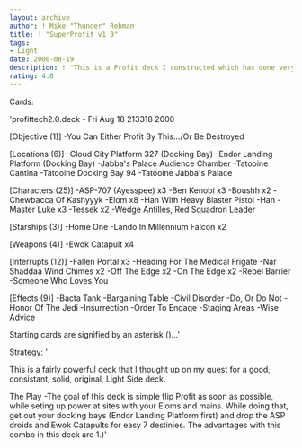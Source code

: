 ```yaml
---
layout: archive
author: ! Mike "Thunder" Rebman
title: ! "SuperProfit v1 0"
tags:
- Light
date: 2000-08-19
description: ! "This is a Profit deck I constructed which has done very well during playtesting. Powerful, versatile, balanced, and consistant..."
rating: 4.0
---
```

Cards: 

'profittech2.0.deck - Fri Aug 18 213318 2000

[Objective (1)]
-You Can Either Profit By This.../Or Be Destroyed

[Locations (6)]
-Cloud City Platform 327 (Docking Bay)
-Endor Landing Platform (Docking Bay)
-Jabba's Palace Audience Chamber
-Tatooine Cantina
-Tatooine Docking Bay 94
-Tatooine Jabba's Palace

[Characters (25)]
-ASP-707 (Ayesspee) x3
-Ben Kenobi x3
-Boushh x2
-Chewbacca Of Kashyyyk
-Elom x8
-Han With Heavy Blaster Pistol
-Han
-Master Luke x3
-Tessek x2
-Wedge Antilles, Red Squadron Leader

[Starships (3)]
-Home One
-Lando In Millennium Falcon x2

[Weapons (4)]
-Ewok Catapult x4

[Interrupts (12)]
-Fallen Portal x3
-Heading For The Medical Frigate
-Nar Shaddaa Wind Chimes x2
-Off The Edge x2
-On The Edge x2
-Rebel Barrier
-Someone Who Loves You

[Effects (9)]
-Bacta Tank
-Bargaining Table
-Civil Disorder
-Do, Or Do Not
-Honor Of The Jedi
-Insurrection
-Order To Engage
-Staging Areas
-Wise Advice

Starting cards are signified by an asterisk ()...'

Strategy: '

This is a fairly powerful deck that I thought up on my quest for a good, consistant, solid, original, Light Side deck.

The Play
-The goal of this deck is simple flip Profit as soon as possible, while seting up power at sites with your Eloms and mains. While doing that, get out your docking bays (Endor Landing Platform first) and drop the ASP droids and Ewok Catapults for easy 7 destinies. The advantages with this combo in this deck are
1.)'